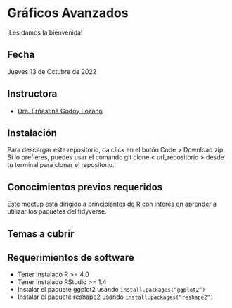 # Gráficos Avanzados


¡Les damos la bienvenida!


## Fecha 
Jueves 13 de Octubre de 2022


## Instructora

- [Dra. Ernestina Godoy Lozano](https://twitter.com/Tina_Godoy)



## Instalación

Para descargar este repositorio, da click en el botón Code > Download zip. Si lo prefieres, puedes usar el comando git clone < url_repositorio > desde tu terminal para clonar el repositorio.


## Conocimientos previos requeridos

Este meetup está dirigido a principiantes de R con interés en aprender a utilizar los paquetes del tidyverse.

## Temas a cubrir


## Requerimientos de software

+ Tener instalado R >= 4.0
+ Tener instalado RStudio >= 1.4
+ Instalar el paquete ggplot2 usando `install.packages(“ggplot2”)`
+ Instalar el paquete reshape2 usando `install.packages(“reshape2”)`

